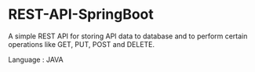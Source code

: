 # REST-API-SpringBoot
A simple REST API for storing API data to database and to perform certain operations like GET, PUT, POST and DELETE. 

Language : JAVA

